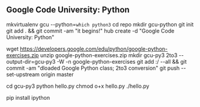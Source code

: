 
## Google Code University: Python

mkvirtualenv gcu --python=`which python3`
cd repo
mkdir gcu-python
git init
git add . && git commit -am "it begins!"
hub create -d "Google Code University: Python"


wget https://developers.google.com/edu/python/google-python-exercises.zip
unzip google-python-exercises.zip
mkdir gcu-py3
2to3 --output-dir=gcu-py3 -W -n google-python-exercises 
git add :/ --all && git commit -am "dloaded Google Python class; 2to3 conversion"
git push --set-upstream origin master

cd gcu-py3
python hello.py
chmod o+x hello.py
./hello.py

pip install ipython

